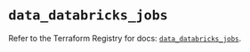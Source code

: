 # `data_databricks_jobs`

Refer to the Terraform Registry for docs: [`data_databricks_jobs`](https://registry.terraform.io/providers/databricks/databricks/1.77.0/docs/data-sources/jobs).
